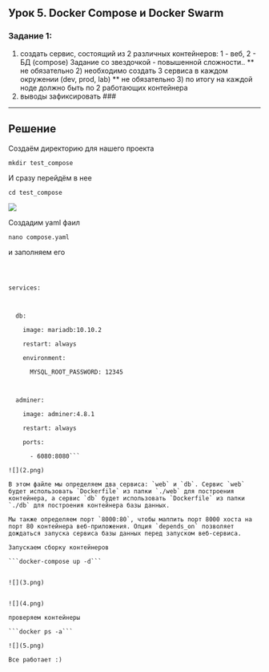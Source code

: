 ## Урок 5. Docker Compose и Docker Swarm ##

### Задание 1:
1) создать сервис, состоящий из 2 различных контейнеров: 1 - веб, 2 - БД (compose)
Задание со звездочкой - повышенной сложности..
** не обязательно 2) необходимо создать 3 сервиса в каждом окружении (dev, prod, lab)
** не обязательно 3) по итогу на каждой ноде должно быть по 2 работающих контейнера
4) выводы зафиксировать ###
***

## Решение

Создаём директорию для нашего проекта

```mkdir test_compose```

И сразу перейдём в нее

```cd test_compose```

![](1.png)

Создадим yaml фаил

```nano compose.yaml```

и заполняем его

```version: '3.3'



services:



  db:

    image: mariadb:10.10.2

    restart: always

    environment:

      MYSQL_ROOT_PASSWORD: 12345



  adminer:

    image: adminer:4.8.1

    restart: always

    ports:

      - 6080:8080```

![](2.png)

В этом файле мы определяем два сервиса: `web` и `db`. Сервис `web` будет использовать `Dockerfile` из папки `./web` для построения контейнера, а сервис `db` будет использовать `Dockerfile` из папки `./db` для построения контейнера базы данных.

Мы также определяем порт `8000:80`, чтобы маппить порт 8000 хоста на порт 80 контейнера веб-приложения. Опция `depends_on` позволяет дождаться запуска сервиса базы данных перед запуском веб-сервиса.

Запускаем сборку контейнеров

```docker-compose up -d```


![](3.png)


![](4.png)

проверяем контейнеры

```docker ps -a```

![](5.png)

Все работает :)


